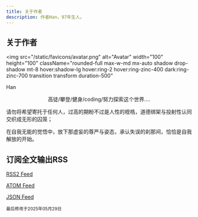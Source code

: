 ```yaml
---
title: 关于作者
description: 作者Han，97年生人。
---
```


## 关于作者

<img
src="/static/favicons/avatar.png"
alt="Avatar"
width="100"
height="100"
className="rounded-full max-w-md mx-auto shadow drop-shadow mt-8 hover:shadow-lg hover:ring-2 hover:ring-zinc-400 dark:ring-zinc-700 transition transform duration-500"

> </img>

<p className="text-center text-xl">Han</p>

<center>高徒/攀登/健身/coding/努力探索这个世界....</center>

请勿将希望寄托于任何人，过高的期盼不过是人性的桎梏，道德绑架与投射性认同交织成无形的囚笼；

在自我无能的觉悟中，放下那虚妄的尊严与姿态，承认失误的刹那间，恰恰是自我解放的开始。

## 订阅全文输出RSS

[RSS2 Feed](/rss)

[ATOM Feed](/atomfeed)

[JSON Feed](/jsonfeed)

<sup>最后修改于2025年05月29日</sup>
